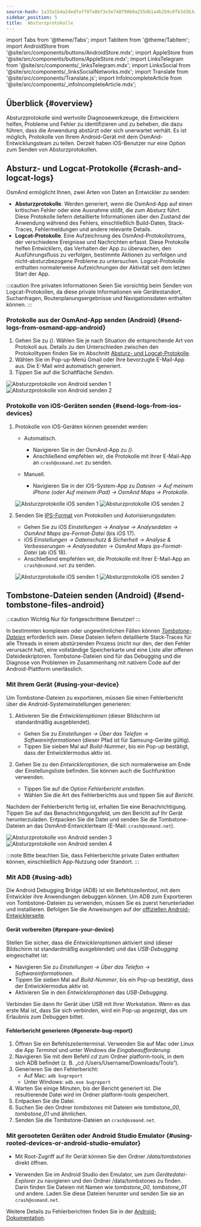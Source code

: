 ```yaml
---
source-hash: 1a33a1b4a2dedfaff07a0bf3e3e748f9060a255db1a4b2b9c0fb3d363a38cdf0
sidebar_position: 5
title:  Absturzprotokolle
---
```

import Tabs from '@theme/Tabs';
import TabItem from '@theme/TabItem';
import AndroidStore from '@site/src/components/buttons/AndroidStore.mdx';
import AppleStore from '@site/src/components/buttons/AppleStore.mdx';
import LinksTelegram from '@site/src/components/_linksTelegram.mdx';
import LinksSocial from '@site/src/components/_linksSocialNetworks.mdx';
import Translate from '@site/src/components/Translate.js';
import InfoIncompleteArticle from '@site/src/components/_infoIncompleteArticle.mdx';



## Überblick {#overview}

Absturzprotokolle sind wertvolle Diagnosewerkzeuge, die Entwicklern helfen, Probleme und Fehler zu identifizieren und zu beheben, die dazu führen, dass die Anwendung abstürzt oder sich unerwartet verhält. Es ist möglich, Protokolle von Ihrem Android-Gerät mit dem OsmAnd-Entwicklungsteam zu teilen. Derzeit haben iOS-Benutzer nur eine Option zum Senden von Absturzprotokollen.


## Absturz- und Logcat-Protokolle {#crash-and-logcat-logs}

OsmAnd ermöglicht Ihnen, zwei Arten von Daten an Entwickler zu senden:

- **Absturzprotokolle**. Werden generiert, wenn die OsmAnd-App auf einen kritischen Fehler oder eine Ausnahme stößt, die zum Absturz führt. Diese Protokolle liefern detaillierte Informationen über den Zustand der Anwendung während des Fehlers, einschließlich Build-Daten, Stack-Traces, Fehlermeldungen und andere relevante Details.
- **Logcat-Protokolle**. Eine Aufzeichnung des OsmAnd-Protokollstroms, der verschiedene Ereignisse und Nachrichten erfasst. Diese Protokolle helfen Entwicklern, das Verhalten der App zu überwachen, den Ausführungsfluss zu verfolgen, bestimmte Aktionen zu verfolgen und nicht-absturzbezogene Probleme zu untersuchen. Logcat-Protokolle enthalten normalerweise Aufzeichnungen der Aktivität seit dem letzten Start der App.

:::caution Ihre privaten Informationen
Seien Sie vorsichtig beim Senden von Logcat-Protokollen, da diese private Informationen wie Gerätestandort, Suchanfragen, Routenplanungsergebnisse und Navigationsdaten enthalten können.
:::


### Protokolle aus der OsmAnd-App senden (Android) {#send-logs-from-osmand-app-android}

1. Gehen Sie zu *<Translate android="true" ids="shared_string_menu,shared_string_help,send_crash_log"/> (<Translate android="true" ids="send_logcat_log"/>)*. Wählen Sie je nach Situation die entsprechende Art von Protokoll aus. Details zu den Unterschieden zwischen den Protokolltypen finden Sie im Abschnitt [Absturz- und Logcat-Protokolle](#crash-and-logcat-logs).
2. Wählen Sie im Pop-up-Menü Gmail oder Ihre bevorzugte E-Mail-App aus. Die E-Mail wird automatisch generiert.
3. Tippen Sie auf die Schaltfläche *Senden*.

![Absturzprotokolle von Android senden 1](@site/static/img/troubleshooting/send_logs_andr_5.png)  ![Absturzprotokolle von Android senden 2](@site/static/img/troubleshooting/send_logs_andr_2.png)


### Protokolle von iOS-Geräten senden {#send-logs-from-ios-devices}

1. Protokolle von iOS-Geräten können gesendet werden:

    - Automatisch.
        - Navigieren Sie in der OsmAnd-App zu *<Translate ios="true" ids="shared_string_menu,shared_string_help,report_an_issues"/> (<Translate ios="true" ids="send_log"/>)*.
        - Anschließend empfehlen wir, die Protokolle mit Ihrer E-Mail-App an `crash@osmand.net` zu senden.

    - Manuell.
        - Navigieren Sie in der iOS-System-App zu *Dateien → Auf meinem iPhone (oder Auf meinem iPad) → OsmAnd Maps → Protokolle*.

    ![Absturzprotokolle iOS senden 1](@site/static/img/troubleshooting/send_logs_ios_1.png)  ![Absturzprotokolle iOS senden 2](@site/static/img/troubleshooting/send_logs_ios_2.png)

2. Senden Sie [IPS-Format](https://docs.fileformat.com/misc/ips/#formats-for-ios-analytics-data) von Protokollen und Autorisierungsdaten:
    - Gehen Sie zu iOS *Einstellungen → Analyse → Analysedaten → OsmAnd Maps ips-Format-Datei* (bis iOS 17).
    - iOS *Einstellungen → Datenschutz & Sicherheit → Analyse & Verbesserungen → Analysedaten → OsmAnd Maps ips-Format-Datei* (ab iOS 18).
    - Anschließend empfehlen wir, die Protokolle mit Ihrer E-Mail-App an `crash@osmand.net` zu senden.

    ![Absturzprotokolle iOS senden 1](@site/static/img/troubleshooting/send_log_ios.png)  ![Absturzprotokolle iOS senden 2](@site/static/img/troubleshooting/log_1_ios.png)


## Tombstone-Dateien senden (Android) {#send-tombstone-files-android}

:::caution Wichtig
Nur für fortgeschrittene Benutzer!
:::

In bestimmten komplexen oder ungewöhnlichen Fällen können *[Tombstone-Dateien](https://source.android.com/docs/core/tests/debug)* erforderlich sein. Diese Dateien liefern detaillierte Stack-Traces für alle Threads in einem abstürzenden Prozess (nicht nur den, der den Fehler verursacht hat), eine vollständige Speicherkarte und eine Liste aller offenen Dateideskriptoren. Tombstone-Dateien sind für das Debugging und die Diagnose von Problemen im Zusammenhang mit nativem Code auf der Android-Plattform unerlässlich.


### Mit Ihrem Gerät {#using-your-device}

Um Tombstone-Dateien zu exportieren, müssen Sie einen Fehlerbericht über die Android-Systemeinstellungen generieren:

1. Aktivieren Sie die *Entwickleroptionen* (dieser Bildschirm ist standardmäßig ausgeblendet).
    - Gehen Sie zu *Einstellungen → Über das Telefon → Softwareinformationen* (dieser Pfad ist für Samsung-Geräte gültig).
    - Tippen Sie sieben Mal auf *Build-Nummer*, bis ein Pop-up bestätigt, dass der Entwicklermodus aktiv ist.

2. Gehen Sie zu den *Entwickleroptionen*, die sich normalerweise am Ende der Einstellungsliste befinden. Sie können auch die Suchfunktion verwenden.
    - Tippen Sie auf die Option *Fehlerbericht erstellen*.
    - Wählen Sie die Art des Fehlerberichts aus und tippen Sie auf *Bericht*.

Nachdem der Fehlerbericht fertig ist, erhalten Sie eine Benachrichtigung. Tippen Sie auf das Benachrichtigungsfeld, um den Bericht auf Ihr Gerät herunterzuladen. Entpacken Sie die Datei und senden Sie die Tombstone-Dateien an das OsmAnd-Entwicklerteam (E-Mail: `crash@osmand.net`).

![Absturzprotokolle von Android senden 3](@site/static/img/troubleshooting/send_logs_andr_3.png)  ![Absturzprotokolle von Android senden 4](@site/static/img/troubleshooting/send_logs_andr_4.png)

:::note
Bitte beachten Sie, dass Fehlerberichte private Daten enthalten können, einschließlich App-Nutzung oder Standort.
:::

### Mit ADB {#using-adb}

Die Android Debugging Bridge (ADB) ist ein Befehlszeilentool, mit dem Entwickler ihre Anwendungen debuggen können. Um ADB zum Exportieren von Tombstone-Dateien zu verwenden, müssen Sie es zuerst herunterladen und installieren. Befolgen Sie die Anweisungen auf der [offiziellen Android-Entwicklerseite](https://developer.android.com/tools/releases/platform-tools).

#### Gerät vorbereiten {#prepare-your-device}

Stellen Sie sicher, dass die *Entwickleroptionen* aktiviert sind (dieser Bildschirm ist standardmäßig ausgeblendet) und das *USB-Debugging* eingeschaltet ist:

- Navigieren Sie zu *Einstellungen → Über das Telefon → Softwareinformationen*.
- Tippen Sie sieben Mal auf *Build-Nummer*, bis ein Pop-up bestätigt, dass der Entwicklermodus aktiv ist.
- Aktivieren Sie in den *Entwickleroptionen* das *USB-Debugging*.

Verbinden Sie dann Ihr Gerät über USB mit Ihrer Workstation. Wenn es das erste Mal ist, dass Sie sich verbinden, wird ein Pop-up angezeigt, das um Erlaubnis zum Debuggen bittet.

#### Fehlerbericht generieren {#generate-bug-report}

1. Öffnen Sie ein Befehlszeilenterminal. Verwenden Sie auf Mac oder Linux die App *Terminal* und unter Windows die *Eingabeaufforderung*.
2. Navigieren Sie mit dem Befehl *cd* zum Ordner platform-tools, in dem sich ADB befindet (z. B. „cd /Users/Username/Downloads/Tools“).
3. Generieren Sie den Fehlerbericht:
   - Auf Mac: ```adb bugreport```
   - Unter Windows: ```adb.exe bugreport```
4. Warten Sie einige Minuten, bis der Bericht generiert ist. Die resultierende Datei wird im Ordner platform-tools gespeichert.
5. Entpacken Sie die Datei.
6. Suchen Sie den Ordner *tombstones* mit Dateien wie *tombstone_00*, *tombstone_01* und ähnlichen.
7. Senden Sie die Tombstone-Dateien an `crash@osmand.net`.

<!--
* Open the terminal and call the command:
```adb bugreport ./output.zip```
where output.zip is the name of the result file

* Unzip the result file:
```unzip file.zip -d destination_folder```

* Find tombstones folder:
```cd FS/data/tombstones```
Where you find files like  -->

### Mit gerooteten Geräten oder Android Studio Emulator {#using-rooted-devices-or-android-studio-emulator}

- Mit Root-Zugriff auf Ihr Gerät können Sie den Ordner */data/tombstones* direkt öffnen.

- Verwenden Sie im Android Studio den Emulator, um zum *Gerätedatei-Explorer* zu navigieren und den Ordner /data/tombstones zu finden. Darin finden Sie Dateien mit Namen wie *tombstone_00*, *tombstone_01* und andere. Laden Sie diese Dateien herunter und senden Sie sie an `crash@osmand.net`.

Weitere Details zu Fehlerberichten finden Sie in der [Android-Dokumentation](https://developer.android.com/studio/debug/bug-report).